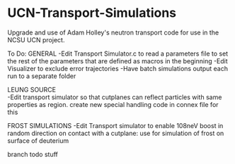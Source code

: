 # UCN-Transport-Simulations
Upgrade and use of Adam Holley's neutron transport code for use in the NCSU UCN project.

To Do:
GENERAL
  -Edit Transport Simulator.c to read a parameters file to set the rest of the parameters that are defined as macros in the beginning
  -Edit Visualizer to exclude error trajectories
  -Have batch simulations output each run to a separate folder
  
LEUNG SOURCE     
  -Edit transport simulator so that cutplanes can reflect particles with same properties as region. create new special handling code in connex file for this
  
FROST SIMULATIONS
  -Edit Transport simulator to enable 108neV boost in random direction on contact with a cutplane: use for simulation of frost on surface of deuterium

branch todo stuff
